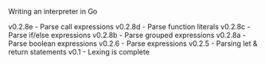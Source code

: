 Writing an interpreter in Go

v0.2.8e     - Parse call expressions
v0.2.8d     - Parse function literals
v0.2.8c     - Parse if/else expressions
v0.2.8b     - Parse grouped expressions
v0.2.8a     - Parse boolean expressions
v0.2.6      - Parse expressions
v0.2.5      - Parsing let & return statements
v0.1        - Lexing is complete

